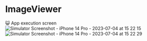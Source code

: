 # ImageViewer

😺 App execution screen
![Simulator Screenshot - iPhone 14 Pro - 2023-07-04 at 15 22 15](https://github.com/myummu/ImageViewer/assets/78840223/db2a5932-439e-47ae-9a5c-12231f4ae7c1)
![Simulator Screenshot - iPhone 14 Pro - 2023-07-04 at 15 22 29](https://github.com/myummu/ImageViewer/assets/78840223/8be7b8e3-8e36-467b-bac1-36a63ee393f0)
